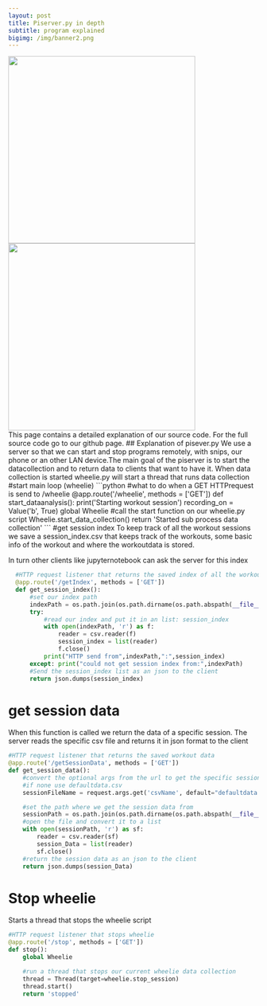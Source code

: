 ```yaml
---
layout: post
title: Piserver.py in depth
subtitle: program explained
bigimg: /img/banner2.png
---
```

<html>
<div class="row get-started-wrap">
<img src="\Fitnesswheelchair\img\rolstoel.jpg" width="376"> <img src="\Fitnesswheelchair\img\arduinonono.jpg" width="376">
</div>
</html>
This page contains a detailed explanation of our source code. For the full source code go to our github page.  
## Explanation of pisever.py
We use a server so that we can start and stop programs remotely, with snips, our phone or an other LAN device.The main goal of the piserver is to start the datacollection and to return data to clients that want to have it. When data collection is started wheelie.py will start a thread that runs data collection
<br>
#start main loop (wheelie)
```python
  #what to do when a GET HTTPrequest is send to /wheelie
  @app.route('/wheelie', methods = ['GET'])
  def start_dataanalysis():
      print('Starting workout session')
      recording_on = Value('b', True)
      global Wheelie
      #call the start function on our wheelie.py script
      Wheelie.start_data_collection()
      return 'Started sub process data collection'
```
#get session index
To keep track of all the workout sessions we save a session_index.csv that keeps track of the workouts, some basic info of the workout and where the workoutdata is stored.

In turn other clients like jupyternotebook can ask the server for this index
```python
  #HTTP request listener that returns the saved index of all the workout sessions from session_index.csv
  @app.route('/getIndex', methods = ['GET'])
  def get_session_index():
      #set our index path
      indexPath = os.path.join(os.path.dirname(os.path.abspath(__file__)),"rpi","session_index.csv")
      try:
          #read our index and put it in an list: session_index
          with open(indexPath, 'r') as f:
              reader = csv.reader(f)
              session_index = list(reader)
              f.close()
          print("HTTP send from",indexPath,":",session_index)
      except: print("could not get session index from:",indexPath)
      #Send the session_index list as an json to the client
      return json.dumps(session_index)
```
# get session data
When this function is called we return the data of a specific session.
The server reads the specific csv file and returns it in json format to the client

```python
#HTTP request listener that returns the saved workout data
@app.route('/getSessionData', methods = ['GET'])
def get_session_data():
    #convert the optional args from the url to get the specific session name
    #if none use defaultdata.csv
    sessionFileName = request.args.get('csvName', default="defaultdata.csv", type=str)

    #set the path where we get the session data from
    sessionPath = os.path.join(os.path.dirname(os.path.abspath(__file__)),"rpi","data",sessionFileName)
    #open the file and convert it to a list
    with open(sessionPath, 'r') as sf:
        reader = csv.reader(sf)
        session_Data = list(reader)
        sf.close()
    #return the session data as an json to the client
    return json.dumps(session_Data)
```

# Stop wheelie
Starts a thread that stops the wheelie script

```python
#HTTP request listener that stops wheelie
@app.route('/stop', methods = ['GET'])
def stop():
    global Wheelie

    #run a thread that stops our current wheelie data collection
    thread = Thread(target=wheelie.stop_session)
    thread.start()
    return 'stopped'
```
